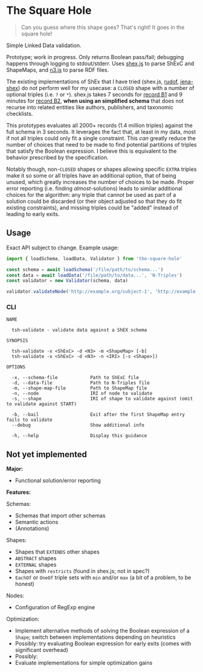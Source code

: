 # The Square Hole

> Can you guess where this shape goes? That's right! It goes in the square hole!

Simple Linked Data validation.

Prototype; work in progress. Only returns Boolean pass/fail; debugging happens through logging to stdout/stderr. Uses [shex.js](https://github.com/shexjs/shex.js) to parse ShExC and ShapeMaps, and [n3.js](https://github.com/rdfjs/N3.js) to parse RDF files.

The existing implementations of ShEx that I have tried (shex.js, [rudof](https://rudof-project.github.io/), [jena-shex](https://jena.apache.org/documentation/shex/)) do not perform well for my usecase: a `CLOSED` shape with a number of optional triples (i.e. `?` or `*`). shex.js takes 7 seconds for [record B1](https://purl.org/identification-resources/catalog/B1) and 9 minutes for [record B2](https://purl.org/identification-resources/catalog/B2), **when using an simplified schema** that does not recurse into related entities like authors, publishers, and taxonomic checklists.

This prototypes evaluates all 2000+ records (1.4 million triples) against the full schema in 3 seconds. It leverages the fact that, at least in my data, most if not all triples could only fit a single constraint. This *can* greatly reduce the number of choices that need to be made to find potential partitions of triples that satisfy the Boolean expression. I believe this is equivalent to the behavior prescribed by the specification.

Notably though, non-`CLOSED` shapes or shapes allowing specific `EXTRA` triples make it so some or all triples have an additional option, that of being unused, which greatly increases the number of choices to be made. Proper error reporting (i.e. finding _almost_-solutions) leads to similar additional choices for the algorithm: any triple that cannot be used as part of a solution could be discarded (or their object adjusted so that they do fit existing constraints), and missing triples could be "added" instead of leading to early exits.

## Usage

Exact API subject to change. Example usage:

```js
import { loadSchema, loadData, Validator } from 'the-square-hole'

const schema = await loadSchema('/file/path/to/schema...')
const data = await loadData('/file/path/to/data...', 'N-Triples')
const validator = new Validator(schema, data)

validator.validateNode('http://example.org/subject-1', 'http://example.org/shape-1') // true/false
```

### CLI

    NAME

      tsh-validate - validate data against a ShEX schema

    SYNOPSIS

      tsh-validate -x <ShExC> -d <N3> -m <ShapeMap> [-b]
      tsh-validate -x <ShExC> -d <N3> -n <IRI> [-s <Shape>])

    OPTIONS

      -x, --schema-file            Path to ShExC file
      -d, --data-file              Path to N-Triples file
      -m, --shape-map-file         Path to ShapeMap file
      -n, --node                   IRI of node to validate
      -s, --shape                  IRI of shape to validate against (omit to validate against START)

      -b, --bail                   Exit after the first ShapeMap entry fails to validate
      --debug                      Show additional info

      -h, --help                   Display this guidance

## Not yet implemented

**Major:**

  - Functional solution/error reporting

**Features:**

Schemas:
  - Schemas that import other schemas
  - Semantic actions
  - (Annotations)

Shapes:
  - Shapes that `EXTENDS` other shapes
  - `ABSTRACT` shapes
  - `EXTERNAL` shapes
  - Shapes with `restricts` (found in shex.js; not in spec?)
  - `EachOf` or `OneOf` triple sets with `min` and/or `max` (a bit of a problem, to be honest)

Nodes:
  - Configuration of RegExp engine

Optimization:
  - Implement alternative methods of solving the Boolean expression of a `Shape`; switch between implementations depending on heuristics
  - Possibly: try evaluating Boolean expression for early exits (comes with significant overhead)
  - Possibly:
  - Evaluate implementations for simple optimization gains
